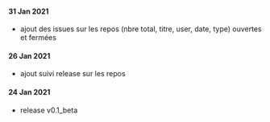 #### 31 Jan 2021
* ajout des issues sur les repos (nbre total, titre, user, date, type) ouvertes et fermées

#### 26 Jan 2021
* ajout suivi release sur les repos

#### 24 Jan 2021
* release v0.1_beta
